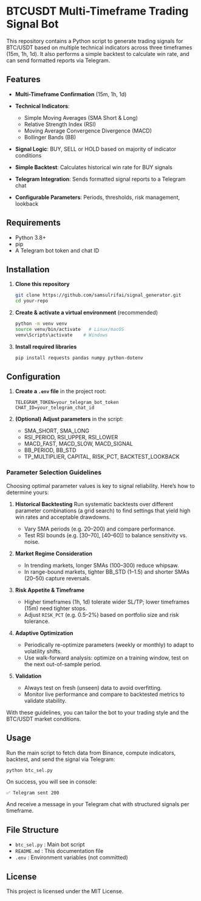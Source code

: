 # BTCUSDT Multi-Timeframe Trading Signal Bot

This repository contains a Python script to generate trading signals for BTC/USDT based on multiple technical indicators across three timeframes (15m, 1h, 1d). It also performs a simple backtest to calculate win rate, and can send formatted reports via Telegram.

## Features

* **Multi-Timeframe Confirmation** (15m, 1h, 1d)
* **Technical Indicators**:

  * Simple Moving Averages (SMA Short & Long)
  * Relative Strength Index (RSI)
  * Moving Average Convergence Divergence (MACD)
  * Bollinger Bands (BB)
* **Signal Logic**: BUY, SELL or HOLD based on majority of indicator conditions
* **Simple Backtest**: Calculates historical win rate for BUY signals
* **Telegram Integration**: Sends formatted signal reports to a Telegram chat
* **Configurable Parameters**: Periods, thresholds, risk management, lookback

## Requirements

* Python 3.8+
* pip
* A Telegram bot token and chat ID

## Installation

1. **Clone this repository**

   ```bash
   git clone https://github.com/samsulrifai/signal_generator.git
   cd your-repo
   ```
2. **Create & activate a virtual environment** (recommended)

   ```bash
   python -m venv venv
   source venv/bin/activate   # Linux/macOS
   venv\Scripts\activate    # Windows
   ```
3. **Install required libraries**

   ```bash
   pip install requests pandas numpy python-dotenv
   ```

## Configuration

1. **Create a `.env` file** in the project root:

   ```dotenv
   TELEGRAM_TOKEN=your_telegram_bot_token
   CHAT_ID=your_telegram_chat_id
   ```
2. **(Optional) Adjust parameters** in the script:

   * SMA\_SHORT, SMA\_LONG
   * RSI\_PERIOD, RSI\_UPPER, RSI\_LOWER
   * MACD\_FAST, MACD\_SLOW, MACD\_SIGNAL
   * BB\_PERIOD, BB\_STD
   * TP\_MULTIPLIER, CAPITAL, RISK\_PCT, BACKTEST\_LOOKBACK

### Parameter Selection Guidelines

Choosing optimal parameter values is key to signal reliability. Here’s how to determine yours:

1. **Historical Backtesting**
   Run systematic backtests over different parameter combinations (a grid search) to find settings that yield high win rates and acceptable drawdowns.

   * Vary SMA periods (e.g. 20–200) and compare performance.
   * Test RSI bounds (e.g. \[30–70], \[40–60]) to balance sensitivity vs. noise.

2. **Market Regime Consideration**

   * In trending markets, longer SMAs (100–300) reduce whipsaw.
   * In range-bound markets, tighter BB\_STD (1–1.5) and shorter SMAs (20–50) capture reversals.

3. **Risk Appetite & Timeframe**

   * Higher timeframes (1h, 1d) tolerate wider SL/TP; lower timeframes (15m) need tighter stops.
   * Adjust `RISK_PCT` (e.g. 0.5–2%) based on portfolio size and risk tolerance.

4. **Adaptive Optimization**

   * Periodically re-optimize parameters (weekly or monthly) to adapt to volatility shifts.
   * Use walk-forward analysis: optimize on a training window, test on the next out-of-sample period.

5. **Validation**

   * Always test on fresh (unseen) data to avoid overfitting.
   * Monitor live performance and compare to backtested metrics to validate stability.

With these guidelines, you can tailor the bot to your trading style and the BTC/USDT market conditions.

## Usage

Run the main script to fetch data from Binance, compute indicators, backtest, and send the signal via Telegram:

```bash
python btc_sel.py
```

On success, you will see in console:

```
✅ Telegram sent 200
```

And receive a message in your Telegram chat with structured signals per timeframe.

## File Structure

* `btc_sel.py` : Main bot script
* `README.md`  : This documentation file
* `.env`       : Environment variables (not committed)

## License

This project is licensed under the MIT License.
